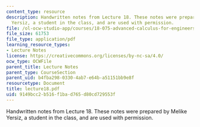 ```yaml
---
content_type: resource
description: Handwritten notes from Lecture 18. These notes were prepared by Melike
  Yersiz, a student in the class, and are used with permission.
file: /ol-ocw-studio-app/courses/18-075-advanced-calculus-for-engineers-fall-2004/9149bcc2b516f1bad765d80cd729553f_lecture18.pdf
file_size: 61753
file_type: application/pdf
learning_resource_types:
- Lecture Notes
license: https://creativecommons.org/licenses/by-nc-sa/4.0/
ocw_type: OCWFile
parent_title: Lecture Notes
parent_type: CourseSection
parent_uid: b4fba298-0330-4ab7-e64b-a51151bb9e8f
resourcetype: Document
title: lecture18.pdf
uid: 9149bcc2-b516-f1ba-d765-d80cd729553f
---
```

Handwritten notes from Lecture 18. These notes were prepared by Melike Yersiz, a student in the class, and are used with permission.